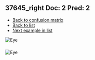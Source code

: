 ## 37645_right Doc: 2 Pred: 2
- [Back to confusion matrix](https://github.com/juliandewit/kaggle_retinopathy/blob/master/matrix.md)
- [Back to list](https://github.com/juliandewit/kaggle_retinopathy/blob/master/lists/22/list.md)
- [Next example in list](https://github.com/juliandewit/kaggle_retinopathy/blob/master/lists/22/37/37647_left.md)

![Eye](https://retinopaty.blob.core.windows.net/size1024/37645_right_2.jpeg)

### 

![Eye]()
